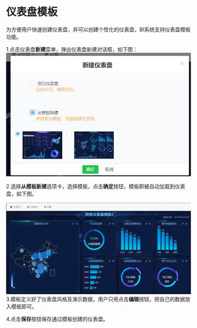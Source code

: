 # 仪表盘模板

为方便用户快速创建仪表盘，并可以创建个性化的仪表盘，BI系统支持仪表盘模板功能。

1.点击仪表盘**新建**菜单，弹出仪表盘新建对话框，如下图：![](/assets/import1104.png)

2.选择**从模板新建**选项卡，选择模板，点击**确定**按钮，模板即被自动加载到仪表盘，如下图。

![](/assets/import1105.png)3.模板定义好了仪表盘风格及演示数据，用户只用点击**编辑**按钮，把自己的数据放入模板即可。

4.点击**保存**按钮保存通过模板创建的仪表盘。

